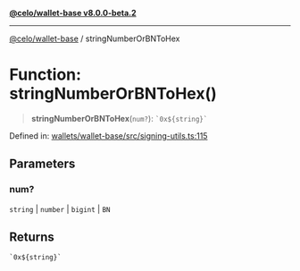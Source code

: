 [**@celo/wallet-base v8.0.0-beta.2**](../README.md)

***

[@celo/wallet-base](../README.md) / stringNumberOrBNToHex

# Function: stringNumberOrBNToHex()

> **stringNumberOrBNToHex**(`num?`): `` `0x${string}` ``

Defined in: [wallets/wallet-base/src/signing-utils.ts:115](https://github.com/celo-org/developer-tooling/blob/master/packages/sdk/wallets/wallet-base/src/signing-utils.ts#L115)

## Parameters

### num?

`string` | `number` | `bigint` | `BN`

## Returns

`` `0x${string}` ``
